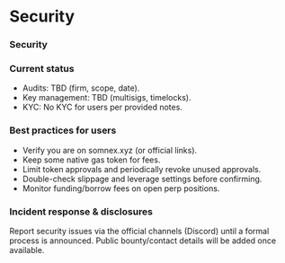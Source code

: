 # Security

### Security

### Current status

* Audits: TBD (firm, scope, date).
* Key management: TBD (multisigs, timelocks).
* KYC: No KYC for users per provided notes.

### Best practices for users

* Verify you are on somnex.xyz (or official links).
* Keep some native gas token for fees.
* Limit token approvals and periodically revoke unused approvals.
* Double-check slippage and leverage settings before confirming.
* Monitor funding/borrow fees on open perp positions.

### Incident response & disclosures

Report security issues via the official channels (Discord) until a formal process is announced. Public bounty/contact details will be added once available.
